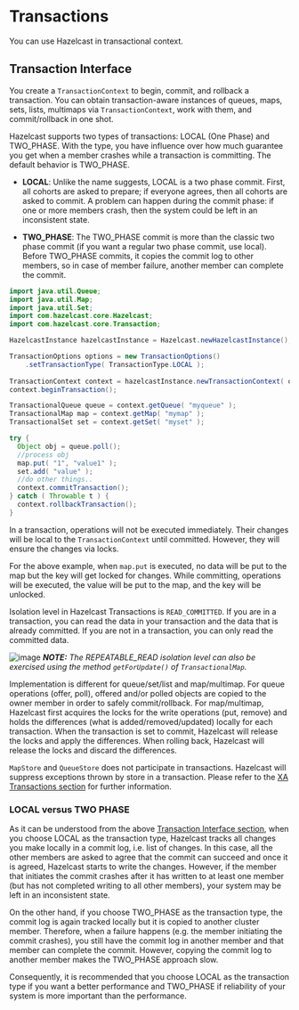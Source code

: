 

# Transactions

You can use Hazelcast in transactional context. 

## Transaction Interface

You create a `TransactionContext` to begin, commit, and rollback a transaction. You can obtain transaction-aware instances of queues, maps, sets, lists, multimaps via `TransactionContext`, work with them, and commit/rollback in one shot.

Hazelcast supports two types of transactions: LOCAL (One Phase) and TWO\_PHASE. With the type, you have influence over how much guarantee you get when a member crashes while a transaction is committing. The default behavior is TWO\_PHASE.

- **LOCAL**: Unlike the name suggests, LOCAL is a two phase commit. First, all cohorts are asked to prepare; if everyone agrees, then all cohorts are asked to commit. A problem can happen during the commit phase: if one or more members crash, then the system could be left in an inconsistent state.

- **TWO\_PHASE**: The TWO\_PHASE commit is more than the classic two phase commit (if you want a regular two phase commit, use local). Before TWO\_PHASE commits, it copies the commit log to other members, so in case of member failure, another member can complete the commit.

```java
import java.util.Queue;
import java.util.Map;
import java.util.Set;
import com.hazelcast.core.Hazelcast;
import com.hazelcast.core.Transaction; 

HazelcastInstance hazelcastInstance = Hazelcast.newHazelcastInstance();

TransactionOptions options = new TransactionOptions()
    .setTransactionType( TransactionType.LOCAL );
    
TransactionContext context = hazelcastInstance.newTransactionContext( options )
context.beginTransaction();

TransactionalQueue queue = context.getQueue( "myqueue" );
TransactionalMap map = context.getMap( "mymap" );
TransactionalSet set = context.getSet( "myset" );

try {
  Object obj = queue.poll();
  //process obj
  map.put( "1", "value1" );
  set.add( "value" );
  //do other things..
  context.commitTransaction();
} catch ( Throwable t ) {
  context.rollbackTransaction();
}
```

In a transaction, operations will not be executed immediately. Their changes will be local to the `TransactionContext` until committed. However, they will ensure the changes via locks. 

For the above example, when `map.put` is executed, no data will be put to the map but the key will get locked for changes. While committing, operations will be executed, the value will be put to the map, and the key will be unlocked.

Isolation level in Hazelcast Transactions is `READ_COMMITTED`. If you are in a transaction, you can read the data in your transaction and the data that is already committed. If you are not in a transaction, you can only read the committed data.

![image](images/NoteSmall.jpg) ***NOTE:*** *The REPEATABLE_READ isolation level can also be exercised using the method `getForUpdate()` of `TransactionalMap`.*

Implementation is different for queue/set/list and map/multimap. For queue operations (offer, poll), offered and/or polled objects are copied to the owner member in order to safely commit/rollback. For map/multimap, Hazelcast first acquires the locks for the write operations (put, remove) and holds the differences (what is added/removed/updated) locally for each transaction. When the transaction is set to commit, Hazelcast will release the locks and apply the differences. When rolling back, Hazelcast will release the locks and discard the differences.

`MapStore` and `QueueStore` does not participate in transactions. Hazelcast will suppress exceptions thrown by store in a transaction. Please refer to the [XA Transactions section](#xa-transactions) for further information.

### LOCAL versus TWO PHASE

As it can be understood from the above [Transaction Interface section](#transaction-interface), when you choose LOCAL as the transaction type, Hazelcast tracks all changes you make locally in a commit log, i.e. list of changes. In this case, all the other members are asked to agree that the commit can succeed and once it is agreed, Hazelcast starts to write the changes. 
However, if the member that initiates the commit crashes after it has written to at least one member (but has not completed writing to all other members), your system may be left in an inconsistent state.

On the other hand, if you choose TWO_PHASE as the transaction type, the commit log is again tracked locally but it is copied to another cluster member. Therefore, when a failure happens (e.g. the member initiating the commit crashes), you still have the commit log in another member and that member can complete the commit. However, copying the commit log to another member makes the TWO_PHASE approach slow.

Consequently, it is recommended that you choose LOCAL as the transaction type if you want a better performance and TWO_PHASE if reliability of your system is more important than the performance. 

